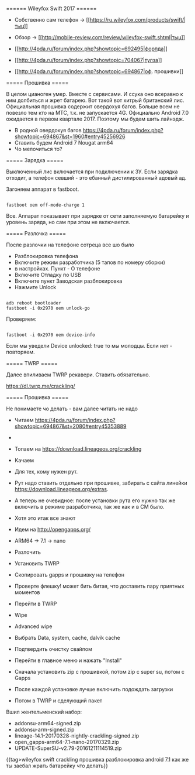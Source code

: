 ======  Wileyfox Swift 2017 ======

  - Собственно сам телефон -> [[https://ru.wileyfox.com/products/swift/|тыц]]
  - Обзор -> [[http://mobile-review.com/review/wileyfox-swift.shtml|тыц]]

  - [[http://4pda.ru/forum/index.php?showtopic=692495|форпда]]
  - [[http://4pda.ru/forum/index.php?showtopic=704067|тулза]]
  - [[http://4pda.ru/forum/index.php?showtopic=694867|оф. прошивки]]

===== Прошивка =====

В целом цианоген умер. Вместе с сервисами. И ссука оно всеравно к ним долбиться и жрет батарею. Вот такой вот хитрый британский лис. Официальная прошивка содержит овердохуя багов. Больше всем не повезло тем кто на МТС, т.к. не запускается 4G. Официально Android 7.0 ожидается в первом квартале 2017. Поэтому мы будем шить лайнэдж.

  * В родной овердохуя багов https://4pda.ru/forum/index.php?showtopic=694867&st=1960#entry45256926
  * Ставить будем Android 7 Nougat arm64
  * Чо мелочиться то?

===== Зарядка =====

Выключенный лис включается при подключении к ЗУ. Если зарядка отходит, а телефон севший - это ебанный дистилированный адовый ад.

Загоняем аппарат в fastboot. 

<code bash>
fastboot oem off-mode-charge 1
</code>


Все. Аппарат показывает при зарядке от сети заполняемую батарейку и уровень заряда, но сам при этом не включается.

===== Разлочка =====

<note warning>После разлочки на телефоне сотреца все шо было</note>

  * Разблокировка телефона 
  * Включите режим разработчика (5 тапов по номеру сборки)
  * в настройках. Пункт - О телефоне 
  * Включите Отладку по USB 
  * Включите пункт Заводская разблокировка 
  * Нажмите Unlock 

<code bash>
adb reboot bootloader
fastboot -i 0x2970 oem unlock-go
</code>

Проверяем:

<code bash>
fastboot -i 0x2970 oem device-info
</code>

Если мы уведели Device unlocked: true то мы молодцы. Если нет - повторяем.

===== TWRP =====

Далее впиливаем TWRP рекавери.
Ставить обязательно.

https://dl.twrp.me/crackling/

===== Прошивка =====

<note warning>Не понимаете чо делать - вам далее читать не надо</note>

  * Читаем https://4pda.ru/forum/index.php?showtopic=694867&st=2080#entry45353889
  * 
  * Топаем на https://download.lineageos.org/crackling
  * Качаем
  * Для тех, кому нужен рут. 
  * Рут надо ставить отдельно при прошивке, забирать с сайта линейки https://download.lineageos.org/extras. 
  * А теперь не очевидное: после установки рута его нужно так же включить в режиме разработчика, так же как и в CM было.
  * Хотя это итак все знают
  * Идем на http://opengapps.org/
  * ARM64 -> 7.1 -> nano

  * Разлочить
  * Установить TWRP
  * Скопировать gapps и прошивку на телефон
  * Проверте флешку! может бить битая, что доставить пару приятных моментов
  * Перейти в TWRP
  * Wipe
  * Advanced wipe
  * Выбрать Data, system, cache, dalvik cache
  * Подтвердить очистку свайпом
  * Перейти в главное меню и нажать "Install"
  * Сначала установить zip с прошивкой, потом zip с super su, потом с Gapps
  * После каждой установке лучше включить подождать загрузки
  * Потом в TWRP и сделующий пакет

Вшил жентельменский набор:

  * addonsu-arm64-signed.zip
  * addonsu-arm-signed.zip
  * lineage-14.1-20170328-nightly-crackling-signed.zip
  * open_gapps-arm64-7.1-nano-20170329.zip
  * UPDATE-SuperSU-v2.79-20161211114519.zip

{{tag>wileyfox swift crackling прошивка разблокировка android 7.1 как же ты заебал жрать батарейку что делать}}